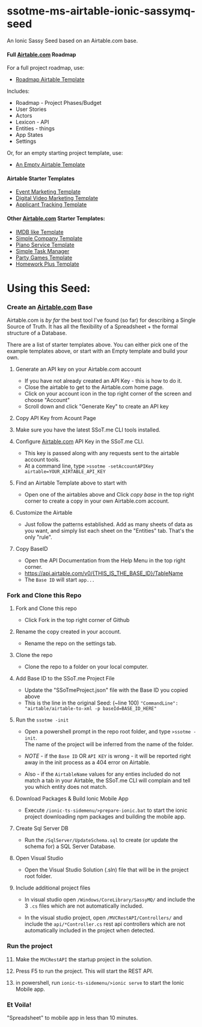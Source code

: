 # ssotme-ms-airtable-ionic-sassymq-seed
An Ionic Sassy Seed based on an Airtable.com base.

#### Full [Airtable.com](https://Airtable.com) Roadmap
For a full project roadmap, use: 
 - [Roadmap Airtable Template](https://airtable.com/shriiZMSnMwtOUKY3)

Includes:
 - Roadmap - Project Phases/Budget
 - User Stories
 - Actors
 - Lexicon - API
 - Entities - things
 - App States
 - Settings

Or, for an empty starting project template, use: 
 - [An Empty Airtable Template](https://airtable.com/shrGgWOuXXxhZls1c)

#### Airtable Starter Templates
 - [Event Marketing Template](https://airtable.com/shrJw0zPQDmapQj5C)
 - [Digital Video Marketing Template](https://airtable.com/shrwlGSftOGR043bh)
 - [Applicant Tracking Template](https://airtable.com/shr8hvkKEdvms3Ban)

#### Other [Airtable.com](https://Airtable.com) Starter Templates:
- [IMDB like Template](https://airtable.com/shrBjd3rF6J9oB2Wx)
- [Simple Company Template](https://airtable.com/shr12ryYJilZGEZuj)
- [Piano Service Template](https://airtable.com/shrUU5nLreXumAQHK)
- [Simple Task Manager](https://airtable.com/shrLrXduwAKlsI3bS)
- [Party Games Template](https://airtable.com/shrpcXNi5Iq2mh1mN)
- [Homework Plus Template](https://airtable.com/shrOxjT36OAKciofE)

# Using this Seed:

### Create an [Airtable.com](https://Airtable.com) Base

Airtable.com is *by far* the best tool I've found (so far) for describing a Single Source of Truth. 
It has all the flexibility of a Spreadsheet + the formal structure of a Database.

There are a list of starter templates above.  You can either pick one of the example templates
above, or start with an Empty template and build your own.  

1. Generate an API key on your Airtable.com account

   * If you have not already created an API Key - this is how to do it.
   * Close the airtable to get to the Airtable.com home page.
   * Click on your account icon in the top right corner of the screen and choose "Account"
   * Scroll down and click "Generate Key" to create an API key

2. Copy API Key from Acount Page

6. Make sure you have the latest SSoT.me CLI tools installed.

3. Configure [Airtable.com](https://Airtable.com) API Key in the SSoT.me CLI.
   - This key is passed along with any requests sent to the airtable account tools.
   - At a command line, type `>ssotme -setAccountAPIKey airtable=YOUR_AIRTABLE_API_KEY`

4. Find an Airtable Template above to start with

   * Open one of the airtables above and Click *copy base* in the top right corner to create a 
copy in your own Airtable.com account.

4. Customize the Airtable

   * Just follow the patterns established.  Add as many sheets of data as you want, and simply list 
each sheet on the "Entities" tab.  That's the only "rule".


5. Copy BaseID

   * Open the API Documentation from the Help Menu in the top right corner.
   - https://api.airtable.com/v0/{THIS_IS_THE_BASE_ID}/TableName
   - The `Base ID` will start `app...`

### Fork and Clone this Repo

1. Fork and Clone this repo

   * Click Fork in the top right corner of Github

2. Rename the copy created in your account.

   * Rename the repo on the settings tab.

3. Clone the repo

   * Clone the repo to a folder on your local computer.

5. Add Base ID to the SSoT.me Project File

   * Update the "SSoTmeProject.json" file with the Base ID you copied above
   * This is the line in the original Seed: (~line 100)
        `"CommandLine": "airtable/airtable-to-xml -p baseId=BASE_ID_HERE"`


6. Run the `ssotme -init`

   * Open a powershell prompt in the repo root folder, and type `>ssotme -init`.  
The name of the project will be inferred from the name of the folder.

   - *NOTE* - if the `Base ID` OR `API KEY` is wrong - it will be reported right away in the 
 init process as a 404 error on Airtable.

   - Also - if the `AirtableName` values for any enties included do not match a tab in your Airtable, 
 the SSoT.me CLI will complain and tell you which entity does not match.

8. Download Packages & Build Ionic Mobile App

   * Execute `/ionic-ts-sidemenu/>prepare-ionic.bat` to start the ionic project downloading 
        npm packages and building the mobile app.

1. Create Sql Server DB

     * Run the `/SqlServer/UpdateSchema.sql` to create (or update the schema for) a SQL Server Database.

7. Open Visual Studio
     * Open the Visual Studio Solution (.sln) file that will be in the project root folder.

9. Include additional project files

     - In visual studio open `/Windows/CoreLibrary/SassyMQ/` and include the 3 `.cs` 
files which are not automatically included.

    - In the visual studio project, open `/MVCRestAPI/Controllers/` and include the `api/*Controller.cs` 
rest api controllers which are not automatically included in the project when detected.

### Run the project

11. Make the `MVCRestAPI` the startup project in the solution.

12. Press F5 to run the project.  This will start the REST API.

13. in powershell, run `ionic-ts-sidemenu/>ionic serve` to start the Ionic Mobile app.  

### Et Voila! 

"Spreadsheet" to mobile app in less than 10 minutes.


